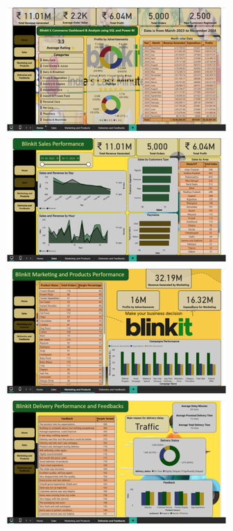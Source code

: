 ![Powerbi Dashboard](https://github.com/manideepu-707/Blinkit-E-Commerce-Dashboard-Analysis-using-SQL-and-Power-BI/raw/main/Screenshot-2025-08-08-194351.png)

![Powerbi Dashboard](Screenshot-2025-08-08-194412.png)

![Powerbi Dashboard](./Screenshot-2025-08-08-194437.png)

![Powerbi Dashboard](./Screenshot-2025-08-08-194504.png)
